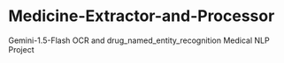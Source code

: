 # Medicine-Extractor-and-Processor
Gemini-1.5-Flash OCR and drug_named_entity_recognition Medical NLP Project
